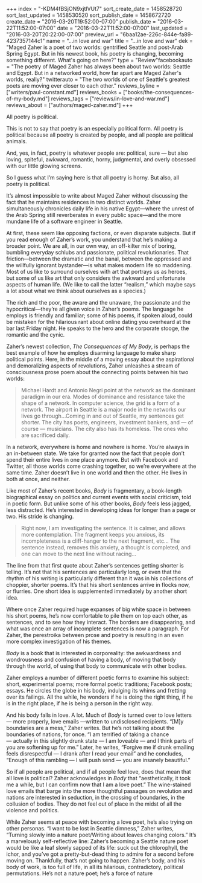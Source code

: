 +++
index = "-KDM4fBSjON9xjtlVUt7"
sort_create_date = 1458528720
sort_last_updated = 1458530520
sort_publish_date = 1458672720
create_date = "2016-03-20T19:52:00-07:00"
publish_date = "2016-03-22T11:52:00-07:00"
date = "2016-03-22T11:52:00-07:00"
last_updated = "2016-03-20T20:22:00-07:00"
preview_url = "6baa12ae-226c-844e-fa89-4237357144c1"
name = "...in love and war"
title = "...in love and war"
dek = "Maged Zaher is a poet of two worlds: gentrified Seattle and post-Arab Spring Egypt. But in his newest book, his poetry is changing, becoming something different. What's going on here?"
type = "Review"facebookauto = "The poetry of Maged Zaher has always been about two worlds: Seattle and Egypt. But in a networked world, how far apart are Maged Zaher's worlds, really?"
twitterauto = "The two worlds of one of Seattle's greatest poets are moving ever closer to each other."
reviews_byline = ["writers/paul-constant.md"]
reviews_books = ["books/the-consequences-of-my-body.md"]
reviews_tags = ["reviews/in-love-and-war.md"]
reviews_about = ["authors/maged-zaher.md"]
+++

All poetry is political.

This is not to say that poetry is an especially political form. All poetry is political because all poetry is created by people, and all people are political animals. 

And, yes, in fact, poetry is whatever people are: political, sure — but also loving, spiteful, awkward, romantic, horny, judgmental, and overly obsessed with our little glowing screens.

So I guess what I’m saying here is that all poetry is horny. But also, all poetry is political.

<div class="break"></div>

It’s almost impossible to write about Maged Zaher without discussing the fact that he maintains residences in two distinct worlds. Zaher simultaneously chronicles daily life in his native Egypt—where the unrest of the Arab Spring still reverberates in every public space—and the more mundane life of a software engineer in Seattle. 

At first, these seem like opposing factions, or even disparate subjects. But if you read enough of Zaher’s work, you understand that he’s making a broader point. We are all, in our own way, an off-kilter mix of boring, bumbling everyday schlubs and passionate, political revolutionaries. That friction—between the dramatic and the banal, between the oppressed and the willfully ignorant bystander—is what makes modern life so maddening. Most of us like to surround ourselves with art that portrays us as heroes, but some of us like art that only considers the awkward and unfortunate aspects of human life. (We like to call the latter “realism,” which maybe says a lot about what we think about ourselves as a species.)

The rich and the poor, the aware and the unaware, the passionate and the hypocritical—they’re all given voice in Zaher’s poems. The language he employs is friendly and familiar; some of his poems, if spoken aloud, could be mistaken for the hilarious rant about online dating you overheard at the bar last Friday night. He speaks to the hero and the corporate stooge, the romantic and the cynic. 

<div class="break"></div>

Zaher’s newest collection, *The Consequences of My Body*, is perhaps the best example of how he employs disarming language to make sharp political points. Here, in the middle of a moving essay about the aspirational and demoralizing aspects of revolutions, Zaher unleashes a stream of consciousness prose poem about the connecting points between his two worlds:

<blockquote>Michael Hardt and Antonio Negri point at the network as the dominant paradigm in our era. Modes of dominance and resistance take the shape of a network. In computer science, the grid is a form of a network. The airport in Seattle is a major node in the networks our lives go through…Coming in and out of Seattle, my sentences get shorter. The city has poets, engineers, investment bankers, and — of course — musicians. The city also has its homeless. The ones who are sacrificed daily.</blockquote>

In a network, everywhere is home and nowhere is home. You’re always in an in-between state. We take for granted now the fact that people don’t spend their entire lives in one place anymore. But with Facebook and Twitter, all those worlds come crashing together, so we’re everywhere at the same time. Zaher doesn’t live in one world and then the other. He lives in both at once, and neither.

<div class="break"></div>

Like most of Zaher’s recent books, *Body* is fragmentary, a book-length biographical essay on politics and current events with social criticism, told in poetic form. But unlike some of his other books, *Body* feels less jagged, less distracted. He’s interested in developing ideas for longer than a page or two. His stride is changing.

<blockquote>Right now, I am investigating the sentence. It is calmer, and allows more contemplation. The fragment keeps you anxious, its incompleteness is a cliff-hanger to the next fragment, etc… The sentence instead, removes this anxiety, a thought is completed, and one can move to the next line without racing…</blockquote>

The line from that first quote about Zaher’s sentences getting shorter is telling. It’s not that his sentences are particularly long, or even that the rhythm of his writing is particularly different than it was in his collections of choppier, shorter poems. It’s that his short sentences arrive in flocks now, or flurries. One short idea is supplemented immediately by another short idea. 

Where once Zaher required huge expanses of big white space in between his short poems, he’s now comfortable to pile them on top each other, as sentences, and to see how they interact. The borders are disappearing, and what was once an array of incomplete sentences is now a paragraph. For Zaher, the perestroika between prose and poetry is resulting in an even more complex investigation of his themes.

<div class="break"></div>

*Body* is a book that is interested in corporeality: the awkwardness and wondrousness and confusion of having a body, of moving that body through the world, of using that body to communicate with other bodies. 

Zaher employs a number of different poetic forms to examine his subject: short, experimental poems; more formal poetic traditions; Facebook posts; essays. He circles the globe in his body, indulging its whims and fretting over its failings. All the while, he wonders if he is doing the right thing, if he is in the right place, if he is being a person in the right way.

And his body falls in love. A lot. Much of *Body* is turned over to love letters — more properly, love emails —written to undisclosed recipients. “[M]y boundaries are a mess,” Zaher writes. But he’s not talking about the boundaries of nations, for once. “I am terrified of taking a chance — actually in this slightly drunk state — I am loveable — and I think parts of you are softening up for me.” Later, he writes, “Forgive me if drunk emailing feels disrespectful — I drank after I read your email” and he concludes, “Enough of this rambling — I will push send — you are insanely beautiful.”

So if all people are political, and if all people feel love, does that mean that all love is political? Zaher acknowledges in *Body* that “aesthetically, it took me a while, but I can confirm now that I am a love poet.” The wine-stained love emails that barge into the more thoughtful passages on revolution and nations are interested in seduction, in the crossing of boundaries, in the collusion of bodies. They do not feel out of place in the midst of all the violence and politics.

While Zaher seems at peace with becoming a love poet, he’s also trying on other personas. “I want to be lost in Seattle dimness,” Zaher writes, “Turning slowly into a nature poet/Writing about leaves changing colors.” It’s a marvelously self-reflective line: Zaher’s becoming a Seattle nature poet would be like a leaf slowly sapped of its life: suck out the chlorophyll, the ichor, and you’ve got a pretty-but-dead thing to admire for a second before moving on. Thankfully, that’s not going to happen. Zaher’s body, and his body of work, is too full of life, in all its hilarious, contradictory, political permutations. He’s not a nature poet; he’s a force of nature
